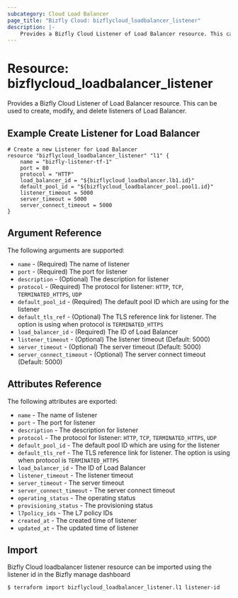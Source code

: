 ```yaml
---
subcategory: Cloud Load Balancer
page_title: "Bizfly Cloud: bizflycloud_loadbalancer_listener"
description: |-
    Provides a Bizfly Cloud Listener of Load Balancer resource. This can be used to create, modify, and delete listeners of Load Balancer.
---
```


# Resource: bizflycloud_loadbalancer_listener

Provides a Bizfly Cloud Listener of Load Balancer resource. This can be used to create,
modify, and delete listeners of Load Balancer.

## Example Create Listener for Load Balancer

```hcl
# Create a new Listener for Load Balancer
resource "bizflycloud_loadbalancer_listener" "l1" {
    name = "bizfly-listener-tf-1"
    port = 80
    protocol = "HTTP"
    load_balancer_id = "${bizflycloud_loadbalancer.lb1.id}"
    default_pool_id = "${bizflycloud_loadbalancer_pool.pool1.id}"
    listener_timeout = 5000
    server_timeout = 5000
    server_connect_timeout = 5000
}
```

## Argument Reference

The following arguments are supported:

-   `name` - (Required) The name of listener
-   `port` - (Required) The port for listener
-   `description` - (Optional) The description for listener
-   `protocol` - (Required) The protocol for listener: `HTTP`, `TCP`, `TERMINATED_HTTPS`, `UDP`
-   `default_pool_id` - (Required) The default pool ID which are using for the listener
-   `default_tls_ref` - (Optional) The TLS reference link for listener. The option is using when protocol is `TERMINATED_HTTPS`
-   `load_balancer_id` - (Required) The ID of Load Balancer
-   `listener_timeout` - (Optional) The listener timeout (Default: 5000)
-   `server_timeout` - (Optional) The server timeout (Default: 5000)
-   `server_connect_timeout` - (Optional) The server connect timeout (Default: 5000)

## Attributes Reference

The following attributes are exported:

-   `name` - The name of listener
-   `port` - The port for listener
-   `description` - The description for listener
-   `protocol` - The protocol for listener: `HTTP`, `TCP`, `TERMINATED_HTTPS`, `UDP`
-   `default_pool_id` - The default pool ID which are using for the listener
-   `default_tls_ref` - The TLS reference link for listener. The option is using when protocol is `TERMINATED_HTTPS`
-   `load_balancer_id` - The ID of Load Balancer
-   `listener_timeout` - The listener timeout
-   `server_timeout` - The server timeout
-   `server_connect_timeout` - The server connect timeout
-   `operating_status` - The operating status
-   `provisioning_status` - The provisioning status
-   `l7policy_ids` - The L7 policy IDs
-   `created_at` - The created time of listener
-   `updated_at` - The updated time of listener

## Import

Bizfly Cloud loadbalancer listener resource can be imported using the listener id in the Bizfly manage dashboard

```
$ terraform import bizflycloud_loadbalancer_listener.l1 listener-id
```
